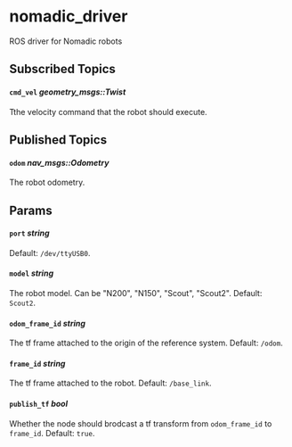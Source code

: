 # nomadic_driver
ROS driver for Nomadic robots

## Subscribed Topics

#### `cmd_vel` *geometry_msgs::Twist*
Tthe velocity command that the robot should execute.

## Published Topics

#### `odom` *nav_msgs::Odometry*
The robot odometry.

## Params

#### `port` *string*
Default: `/dev/ttyUSB0`.

#### `model` *string*
The robot model. Can be "N200", "N150", "Scout", "Scout2".
Default: `Scout2`.

#### `odom_frame_id` *string*
The tf frame attached to the origin of the reference system.
Default: `/odom`.

#### `frame_id` *string*
The tf frame attached to the robot.
Default: `/base_link`.

#### `publish_tf` *bool*
Whether the node should brodcast a tf transform from `odom_frame_id` to
`frame_id`.
Default: `true`.
